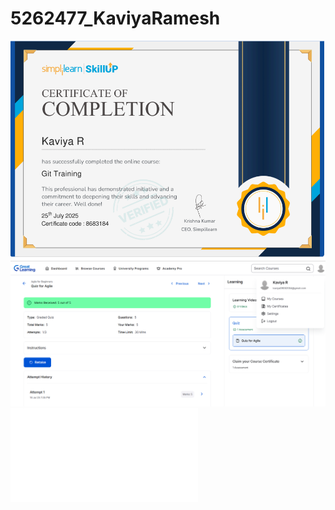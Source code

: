 # 5262477_KaviyaRamesh
![](GIT/simplilearn-screenshot.png)
![](SDLC-AGILE/COURSE%20SCREENSHOT.png)
![](GIT/SIMLILEARN_GIT.pdf)
